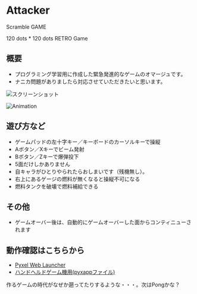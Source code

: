 # Attacker
Scramble GAME

120 dots * 120 dots RETRO Game

## 概要
- プログラミング学習用に作成した緊急発進的なゲームのオマージュです。
- ナニカ問題がありましたら対応させていただきたいと思います。

![スクリーンショット](https://cdn-ak.f.st-hatena.com/images/fotolife/H/Hiesuke/20240623/20240623110015.png)

![Animation](https://cdn-ak.f.st-hatena.com/images/fotolife/H/Hiesuke/20240623/20240623105719.gif)


## 遊び方など
- ゲームパッドの左十字キー／キーボードのカーソルキーで操縦
- Aボタン／Xキーでビーム発射
- Bボタン／Zキーで爆弾投下
- 5面だけしかありません
- 自キャラがひとりやられたらおしまいです（残機無し）。
- 右上にあるゲージの燃料が無くなると操縦不可になる
- 燃料タンクを破壊で燃料補給できる

## その他
- ゲームオーバー後は、自動的にゲームオーバーした面からコンティニューされます


## 動作確認はこちらから
- [Pyxel Web Launcher](https://kitao.github.io/pyxel/wasm/launcher/?run=Hiekichi.Attacker.Attacker120)
- [ハンドヘルドゲーム機用(pyxappファイル)](https://github.com/Hiekichi/Attacker/blob/main/Attacker.pyxapp)

作るゲームの時代がなぜか遡ってたりするような・・・。次はPongかな？
